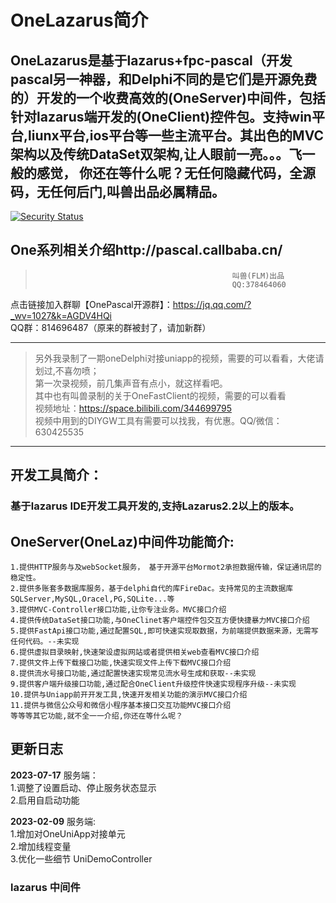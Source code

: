 # OneLazarus简介
## OneLazarus是基于lazarus+fpc-pascal（开发pascal另一神器，和Delphi不同的是它们是开源免费的）开发的一个收费高效的(OneServer)中间件，包括针对lazarus端开发的(OneClient)控件包。支持win平台,liunx平台,ios平台等一些主流平台。其出色的MVC架构以及传统DataSet双架构,让人眼前一亮。。。飞一般的感觉， 你还在等什么呢？无任何隐藏代码，全源码，无任何后门,叫兽出品必属精品。

[![Security Status](https://www.murphysec.com/platform3/v31/badge/1676410356589420544.svg)](https://www.murphysec.com/console/report/1676410356530700288/1676410356589420544)

## One系列相关介绍http://pascal.callbaba.cn/
>                                                 叫兽(FLM)出品
>                                                 QQ:378464060
点击链接加入群聊【OnePascal开源群】：https://jq.qq.com/?_wv=1027&k=AGDV4HQi  
QQ群：814696487（原来的群被封了，请加新群）

---
>另外我录制了一期oneDelphi对接uniapp的视频，需要的可以看看，大佬请划过,不喜勿喷；  
>第一次录视频，前几集声音有点小，就这样看吧。  
>其中也有叫兽录制的关于OneFastClient的视频，需要的可以看看  
>视频地址：https://space.bilibili.com/344699795  
>视频中用到的DIYGW工具有需要可以找我，有优惠。QQ/微信：630425535  
---
                                           
## 开发工具简介：
### 基于lazarus IDE开发工具开发的,支持Lazarus2.2以上的版本。

## OneServer(OneLaz)中间件功能简介:  
	1.提供HTTP服务与及webSocket服务， 基于开源平台Mormot2承担数据传输，保证通讯层的稳定性。  
	2.提供多账套多数据库服务，基于delphi自代的库FireDac。支持常见的主流数据库SQLServer,MySQL,Oracel,PG,SQLite...等  
	3.提供MVC-Controller接口功能,让你专注业务。MVC接口介绍  
	4.提供传统DataSet接口功能,与OneClinet客户端控件包交互方便快捷暴力MVC接口介绍  
	5.提供FastApi接口功能,通过配置SQL,即可快速实现取数据，为前端提供数据来源，无需写任何代码。--未实现  
	6.提供虚拟目录映射,快速架设虚拟网站或者提供相关web查看MVC接口介绍  
	7.提供文件上传下载接口功能,快速实现文件上传下载MVC接口介绍  
	8.提供流水号接口功能,通过配置快速实现常见流水号生成和获取--未实现  
	9.提供客户端升级接口功能,通过配合OneClient升级控件快速实现程序升级--未实现  
	10.提供与Uniapp前开开发工具,快速开发相关功能的演示MVC接口介绍  
	11.提供与微信公众号和微信小程序基本接口交互功能MVC接口介绍  
	等等等其它功能,就不全一一介绍,你还在等什么呢？  


## 更新日志
**********2023-07-17**********
服务端：  
	1.调整了设置启动、停止服务状态显示  
	2.启用自启动功能  

**********2023-02-09**********
服务端:  
	1.增加对OneUniApp对接单元  
	2.增加线程变量  
	3.优化一些细节 UniDemoController  

### lazarus 中间件 
